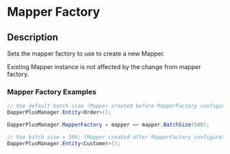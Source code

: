 # Mapper Factory

## Description

Sets the mapper factory to use to create a new Mapper.

Existing Mapper instance is not affected by the change from mapper factory.

### Mapper Factory Examples
```csharp
// Use default batch size (Mapper created before MapperFactory configuration)
DapperPlusManager.Entity<Order>();

DapperPlusManager.MapperFactory = mapper => mapper.BatchSize(500);

// Use batch size = 500; (Mapper created after MapperFactory configuration)
DapperPlusManager.Entity<Customer>();
```
